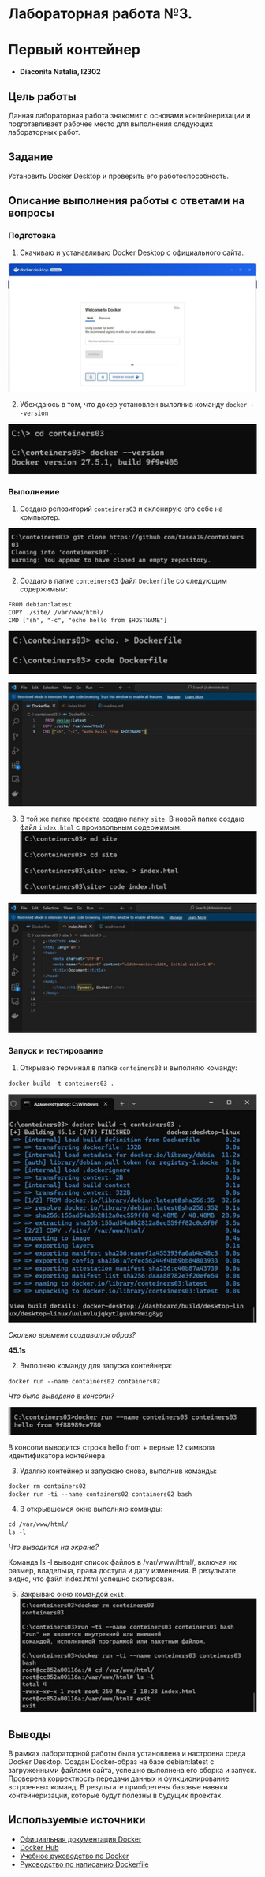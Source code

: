 # Лабораторная работа №3. 
# Первый контейнер
 
 - **Diaconita Natalia, I2302** 

## Цель работы

Данная лабораторная работа знакомит с основами контейнеризации и подготавливает рабочее место для выполнения следующих лабораторных работ.

## Задание

Установить Docker Desktop и проверить его работоспособность.

## Описание выполнения работы с ответами на вопросы

### Подготовка

1. Скачиваю и устанавливаю Docker Desktop с официального сайта. 

![image](images/download.jpg)

2. Убеждаюсь в том, что докер установлен вылолнив команду `docker --version`

![image](images/version.jpg)

### Выполнение

1. Создаю репозиторий `conteiners03` и склонирую его себе на компьютер.

![image](images/repository.jpg)

2. Создаю в папке `conteiners03` файл `Dockerfile` со следующим содержимым:

```
FROM debian:latest
COPY ./site/ /var/www/html/
CMD ["sh", "-c", "echo hello from $HOSTNAME"]
```
![image](images/dockerfike.jpg)

![image](images/dockerfilecode.jpg)

3. В той же папке проекта создаю папку `site`. В новой папке создаю файл `index.html` с произвольным содержимым.
![image](images/html.jpg)

![image](images/htmlcode.jpg)
### Запуск и тестирование

1. Открываю терминал в папке `conteiners03` и выполняю команду:

`docker build -t conteiners03 .`

![image](images/obraz.jpg)

*Сколько времени создавался образ?* 

 **45.1s**

2. Выполняю команду для запуска контейнера:

`docker run --name containers02 containers02`

*Что было выведено в консоли?*

![image](images/run.jpg)

В консоли выводится строка hello from + первые 12 символа идентификатора контейнера.

3. Удаляю контейнер и запускаю снова, выполнив команды:

```
docker rm containers02
docker run -ti --name containers02 containers02 bash
```

4. В открывшемся окне выполняю команды:
```
cd /var/www/html/
ls -l
```

*Что выводится на экране?*

Команда ls -l выводит список файлов в /var/www/html/, включая их размер, владельца, права доступа и дату изменения. В результате видно, что файл index.html успешно скопирован.

5. Закрываю окно командой `exit`.
![image](images/exit.jpg)
## Выводы

В рамках лабораторной работы была установлена и настроена среда Docker Desktop. Создан Docker-образ на базе debian:latest с загруженными файлами сайта, успешно выполнена его сборка и запуск. Проверена корректность передачи данных и функционирование встроенных команд. В результате приобретены базовые навыки контейнеризации, которые будут полезны в будущих проектах.

## Используемые источники

- [Официальная документация Docker](https://docs.docker.com/)
- [Docker Hub](https://hub.docker.com/)
- [Учебное руководство по Docker](https://www.digitalocean.com/community/tutorials/how-to-install-and-use-docker-on-ubuntu-20-04)
- [Руководство по написанию Dockerfile](https://docs.docker.com/engine/reference/builder/)

